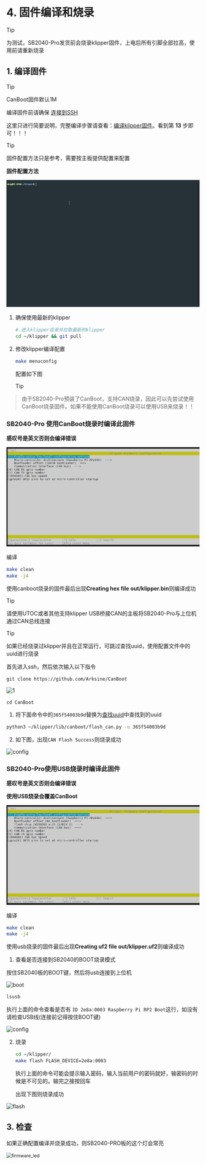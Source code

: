 # 4. 固件编译和烧录

> [!TIP]
> 为测试，SB2040-Pro发货前会烧录klipper固件，上电后所有引脚全部拉高，使用前请重新烧录

## 1. 编译固件

> [!TIP]
> CanBoot固件默认1M

编译固件前请确保 [连接到SSH](/board/fly_pi/FLY_π_description5 "点击即可跳转")

这里只进行简要说明，完整编译步骤请查看：[编译klipper固件](/board/fly_super8/firmware?id=_1-编译klipper固件 "点击即可跳转")。看到第 **13** 步即可！！！

> [!TIP]
> 固件配置方法只是参考，需要按主板提供配置来配置

**固件配置方法**

![MAKE](../../images/adv/make.gif)

1. 确保使用最新的klipper

    ```bash
    # 进入klipper目录并拉取最新的klipper
    cd ~/klipper && git pull
    ```

2. 修改klipper编译配置

   ```bash
   make menuconfig
   ```

   配置如下图

   > [!TIP]
> 由于SB2040-Pro预装了CanBoot，支持CAN烧录，因此可以先尝试使用CanBoot烧录固件。如果不能使用CanBoot烧录可以使用USB来烧录！！

<!-- tabs:start -->

### **SB2040-Pro 使用CanBoot烧录时编译此固件**

**感叹号是英文否则会编译错误**

![flansh](../../images/boards/fly_sb2040_pro/can.png)

编译

```bash
make clean
make -j4
```

 使用canboot烧录的固件最后出现**Creating hex file out/klipper.bin**则编译成功

> [!TIP]
> 请使用UTOC或者其他支持klipper USB桥接CAN的主板将SB2040-Pro与上位机通过CAN总线连接

> [!TIP]
> 如果已经烧录过klipper并且在正常运行，可跳过查找uuid，使用配置文件中的uuid进行烧录

首先进入ssh，然后依次输入以下指令

```
git clone https://github.com/Arksine/CanBoot
```

![1](../../images/boards/fly_sht_v2/1.png)

```
cd CanBoot
```

1. 将下面命令中的``365f54003b9d``替换为[查找uuid](#_2-查找uuid "点击即可跳转")中查找到的uuid

```bash
python3 ~/klipper/lib/canboot/flash_can.py -u 365f54003b9d
```

2. 如下图，出现``CAN Flash Success``则烧录成功

![config](../../images/boards/fly_sht_v2/flash.png ":no-zooom")

### **SB2040-Pro使用USB烧录时编译此固件**

**感叹号是英文否则会编译错误**

**使用USB烧录会覆盖CanBoot**

![flashcan_2209](../../images/boards/fly_sb2040_pro/usb.png)

编译

```bash
make clean
make -j4
```

 使用usb烧录的固件最后出现**Creating uf2 file out/klipper.uf2**则编译成功

1. 查看是否连接到SB2040的BOOT烧录模式

按住SB2040板的BOOT键，然后将usb连接到上位机

![boot](../../images/boards/fly_sb2040/boot.png)

```bash
lsusb
```

执行上面的命令查看是否有 ``ID 2e8a:0003 Raspberry Pi RP2 Boot``这行，如没有请检查USB线(连接前记得按住BOOT键)

![config](../../images/boards/fly_sb2040/lsusb.png ":no-zooom")

2. 烧录
   
    ```bash
    cd ~/klipper/
    make flash FLASH_DEVICE=2e8a:0003
    ```
    
   执行上面的命令可能会提示输入密码，输入当前用户的密码就好，输密码的时候是不可见的。输完之接按回车
   
   出现下图则烧录成功

![flash](../../images/boards/fly_sb2040/flash.png ":no-zooom")

<!-- tabs:end -->

## 3. 检查

如果正确配置编译并烧录成功，则SB2040-PRO板的这个灯会常亮

<img src="../../images/boards/fly_sb2040/firmware_led.png" alt="firmware_led" style="zoom:85%;" />